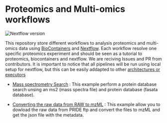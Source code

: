 Proteomics and Multi-omics workflows
====================================

![Nextflow version](https://img.shields.io/badge/nextflow->0.27.0-brightgreen.svg)

This repository store different workflows to analysis proteomics and multi-omics data using [BioContainers](biocontainers.pro) and [Nextflow](nextflow.io). Each workflow resolve one specific proteomics experiment and
should be seen as a tutorial to proteomics, biocontainers and nextflow. We are reciving Issues and PR from contributors. It is important to notice that all pipelines will be run using local setup for nextflow, but this can be easily addapted to other [architectures or executors](https://www.nextflow.io/docs/latest/executor.html)

- [Mass spectrometry Search](ms-crux-id-nf) : This example perform a protein database search unsing an ms2 (mass spectra file) and protein database (fasata database).

- [Converting the raw data from RAW to mzML](thermo-convert-nf) : This example allow you to dowload the raw data from PRIDE ftp and convert the files to mzML and get the json file with the metadata.

